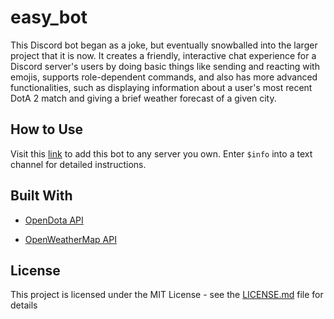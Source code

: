 # easy_bot

This Discord bot began as a joke, but eventually snowballed into the larger project that it is now.
It creates a friendly, interactive chat experience for a Discord server's users by doing basic things like sending and reacting
with emojis, supports role-dependent commands, and also has more advanced functionalities, such as displaying information 
about a user's most recent DotA 2 match and giving a brief weather forecast of a given city.

## How to Use

Visit this [link](https://discordapp.com/api/oauth2/authorize?client_id=392141837051101186&permissions=0&scope=bot) to add this bot to any server you own.
Enter `$info` into a text channel for detailed instructions.

## Built With
* [OpenDota API](https://docs.opendota.com/)

* [OpenWeatherMap API](https://openweathermap.org/api)

## License

This project is licensed under the MIT License - see the [LICENSE.md](LICENSE.md) file for details
